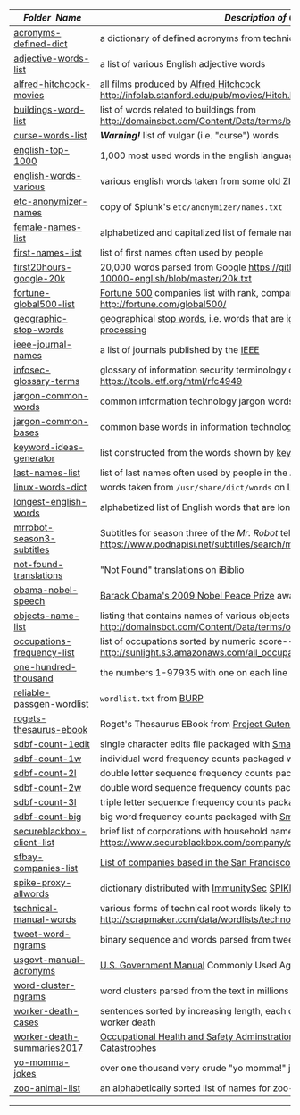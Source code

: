 |&nbsp;&nbsp;&nbsp;&nbsp;_Folder&nbsp;&nbsp;Name_&nbsp;&nbsp;&nbsp;&nbsp;| _Description of Contents_
|:----------------|--------------------------------------------------------------------------------------------------------------------------------------------------------
| [acronyms-defined-dict](acronyms-defined-dict.txt) |  a dictionary of defined acronyms from technical jargon 
| [adjective-words-list](adjective-words-list.txt) |  a list of various English adjective words 
| [alfred-hitchcock-movies](alfred-hitchcock-movies.md) |  all films produced by [Alfred Hitchcock](http://www.imdb.com/name/nm0000033/ "Alfred Hitchcock - IMDb") <http://infolab.stanford.edu/pub/movies/Hitch.html> 
| [buildings-word-list](buildings-word-list.txt) |  list of words related to buildings from <http://domainsbot.com/Content/Data/terms/buildings.txt> 
| [curse-words-list](curse-words-list.txt) |  _**Warning!**_ list of vulgar (i.e. "curse") words 
| [english-top-1000](english-top-1000.txt) |  1,000 most used words in the english language 
| [english-words-various](english-words-various.txt.xz) |  various english words taken from some old ZIP files 
| [etc-anonymizer-names](etc-anonymizer-names.txt) |  copy of Splunk's `etc/anonymizer/names.txt` 
| [female-names-list](female-names-list.txt) |  alphabetized and capitalized list of female names 
| [first-names-list](first-names-list.txt) |  list of first names often used by people 
| [first20hours-google-20k](first20hours-google-20k.txt) |  20,000 words parsed from Google <https://github.com/first20hours/google-10000-english/blob/master/20k.txt> 
| [fortune-global500-list](fortune-global500-list.txt) |  [Fortune 500](https://wikipedia.org/wiki/Fortune_500) companies list with rank, company name, revenue.. <http://fortune.com/global500/> 
| [geographic-stop-words](geographic-stop-words.txt) |  geographical [stop words](https://wikipedia.org/wiki/Stop_words), i.e. words that are ignored during [natural language processing](https://wikipedia.org/wiki/Natural-language_processing) 
| [ieee-journal-names](ieee-journal-names.txt) |  a list of journals published by the [IEEE](https://ieee.org "Institute of Electrical and Electronic Engineers") 
| [infosec-glossary-terms](infosec-glossary-terms.txt) |  glossary of information security terminology copied from RFC4949: <https://tools.ietf.org/html/rfc4949> 
| [jargon-common-words](jargon-common-words.txt) |  common information technology jargon words 
| [jargon-common-bases](jargon-common-bases.txt) |  common base words in information technology jargon 
| [keyword-ideas-generator](keyword-ideas-generator.txt) | list constructed from the words shown by [keywordideasgenerator.com](https://www.keywordideasgenerator.com)  
| [last-names-list](last-names-list.txt) |  list of last names often used by people in the Americas 
| [linux-words-dict](linux-words-dict.txt) |  words taken from `/usr/share/dict/words` on Linux install 
| [longest-english-words](longest-english-words.txt) |  alphabetized list of English words that are longer than twenty letters 
| [mrrobot-season3-subtitles](mrrobot-season3-subtitles.txt) |  Subtitles for season three of the _Mr. Robot_ television series <https://www.podnapisi.net/subtitles/search/mr-robot-2015/SOM?seasons=3> 
| [not-found-translations](not-found-translations.txt) |  "Not Found" translations on [iBiblio](http://ibiblio.org) 
| [obama-nobel-speech](obama-nobel-speech.txt) |  [Barack Obama's 2009 Nobel Peace Prize](https://wikipedia.org/wiki/2009_Nobel_Peace_Prize#Barack_Obama) award acceptance speech 
| [objects-name-list](objects-name-list.txt) |  listing that contains names of various objects from <http://domainsbot.com/Content/Data/terms/objects.txt> 
| [occupations-frequency-list](occupations-frequency-list.txt.xz) |  list of occupations sorted by numeric score--higher means more popular from <http://sunlight.s3.amazonaws.com/all_occupations.txt> 
| [one-hundred-thousand](one-hundred-thousand.txt) |  the numbers 1-97935 with one on each line 
| [reliable-passgen-wordlist](reliable-passgen-wordlist.txt) |  `wordlist.txt` from [BURP](https://github.com/jwmarshall/BURP "Beaituful Unique Reliable Password generator") 
| [rogets-thesaurus-ebook](rogets-thesaurus-ebook.txt.xz) |  Roget's Thesaurus EBook from [Project Gutenberg](https://www.gutenberg.org) 
| [sdbf-count-1edit](sdbf-count-1edit.txt) | single character edits file packaged with [Smart DNS Brute Forcer](https://github.com/jfrancois/SDBF)  
| [sdbf-count-1w](sdbf-count-1w.txt.xz) | individual word frequency counts packaged with [Smart DNS Brute Forcer](https://github.com/jfrancois/SDBF)  
| [sdbf-count-2l](sdbf-count-2l.txt) | double letter sequence frequency counts packaged with [Smart DNS Brute Forcer](https://github.com/jfrancois/SDBF)  
| [sdbf-count-2w](sdbf-count-2w.txt.gz) | double word sequence frequency counts packaged with [Smart DNS Brute Forcer](https://github.com/jfrancois/SDBF)  
| [sdbf-count-3l](sdbf-count-3l.txt) | triple letter sequence frequency counts packaged with [Smart DNS Brute Forcer](https://github.com/jfrancois/SDBF)  
| [sdbf-count-big](sdbf-count-big.txt) | big word frequency counts packaged with [Smart DNS Brute Forcer](https://github.com/jfrancois/SDBF)  
| [secureblackbox-client-list](secureblackbox-client-list.txt) |  brief list of corporations with household names <https://www.secureblackbox.com/company/clients.aspx> 
| [sfbay-companies-list](sfbay-companies-list.txt) |  [List of companies based in the San Francisco Bay Area](https://wikipedia.org/wiki/List_of_companies_based_in_the_San_Francisco_Bay_Area) 
| [spike-proxy-allwords](spike-proxy-allwords.txt) |  dictionary distributed with [ImmunitySec](http://www.immunitysec.com/ "Immunity Inc.") [SPIKE Proxy dpkg](https://packages.debian.org/sid/net/spikeproxy) 
| [technical-manual-words](technical-manual-words.txt) |  various forms of technical root words likely to be found in a manual from <http://scrapmaker.com/data/wordlists/technology/TechnicalManualWords(1495).txt> 
| [tweet-word-ngrams](tweet-word-ngrams.txt.xz) |  binary sequence and words parsed from tweets with cardinality 
| [usgovt-manual-acronyms](usgovt-manual-acronyms.txt) |  [U.S. Government Manual](https://usgovernmentmanual.gov) Commonly Used Agency Acronyms 
| [word-cluster-ngrams](word-cluster-ngrams.txt) |  word clusters parsed from the text in millions of tweets 
| [worker-death-cases](worker-death-cases.txt) |  sentences sorted by increasing length, each of which details unique cases of worker death 
| [worker-death-summaries2017](worker-death-summaries2017.csv) |  [Occupational Health and Safety Adminstration](https://osha.gov "United States Department of Labor") [Archive Reports of Fatalities and Catastrophes](https://www.osha.gov/dep/fatcat/dep_fatcat_archive.html "Fatality Inspection Data Incident Files for Federal/State Summaries") 
| [yo-momma-jokes](yo-momma-jokes.txt) |  over one thousand very crude "yo momma!" jokes 
| [zoo-animal-list](zoo-animal-list.txt) |  an alphabetically sorted list of names for zoo-kept animals 

* * *

